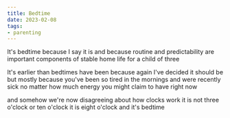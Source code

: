 ```yaml
---
title: Bedtime
date: 2023-02-08
tags:
- parenting
---
```

It's bedtime
because I say it is
and because routine
and predictability
are important components
of stable home life
for a child of three
<!-- more -->

It's earlier
than bedtimes have been
because again
I've decided it should be
but mostly because
you've been so tired in the mornings
and were recently sick
no matter how much energy
you might claim to have
right now

and somehow
we're now disagreeing
about how clocks work
it is not three o'clock
or ten o'clock
it is eight o'clock
and it's bedtime